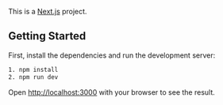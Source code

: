This is a [Next.js](https://nextjs.org/) project.

## Getting Started

First, install the dependencies and run the development server:

```bash
1. npm install
2. npm run dev
```

Open [http://localhost:3000](http://localhost:3000) with your browser to see the result.
